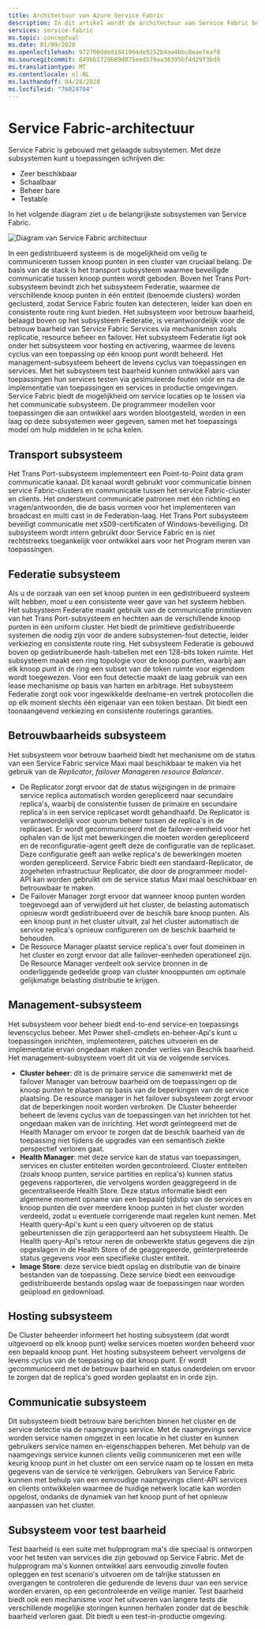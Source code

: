 ```yaml
---
title: Architectuur van Azure Service Fabric
description: In dit artikel wordt de architectuur van Service Fabric beschreven, een platform voor gedistribueerde systemen dat wordt gebruikt voor het bouwen van schaal bare, betrouw bare en eenvoudig te beheren toepassingen voor de Cloud.
services: service-fabric
ms.topic: conceptual
ms.date: 01/09/2020
ms.openlocfilehash: 972700dded1841994de9252b4aa4bbc8eaefeaf8
ms.sourcegitcommit: 849bb1729b89d075eed579aa36395bf4d29f3bd9
ms.translationtype: MT
ms.contentlocale: nl-NL
ms.lasthandoff: 04/28/2020
ms.locfileid: "76024704"
---
```

# <a name="service-fabric-architecture"></a>Service Fabric-architectuur

Service Fabric is gebouwd met gelaagde subsystemen. Met deze subsystemen kunt u toepassingen schrijven die:

* Zeer beschikbaar
* Schaalbaar
* Beheer bare
* Testable

In het volgende diagram ziet u de belangrijkste subsystemen van Service Fabric.

![Diagram van Service Fabric architectuur](media/service-fabric-architecture/service-fabric-architecture.png)

In een gedistribueerd systeem is de mogelijkheid om veilig te communiceren tussen knoop punten in een cluster van cruciaal belang. De basis van de stack is het transport subsysteem waarmee beveiligde communicatie tussen knoop punten wordt geboden. Boven het Trans Port-subsysteem bevindt zich het subsysteem Federatie, waarmee de verschillende knoop punten in één entiteit (benoemde clusters) worden geclusterd, zodat Service Fabric fouten kan detecteren, leider kan doen en consistente route ring kunt bieden. Het subsysteem voor betrouw baarheid, belaagd boven op het subsysteem Federatie, is verantwoordelijk voor de betrouw baarheid van Service Fabric Services via mechanismen zoals replicatie, resource beheer en failover. Het subsysteem Federatie ligt ook onder het subsysteem voor hosting en activering, waarmee de levens cyclus van een toepassing op één knoop punt wordt beheerd. Het management-subsysteem beheert de levens cyclus van toepassingen en services. Met het subsysteem test baarheid kunnen ontwikkel aars van toepassingen hun services testen via gesimuleerde fouten vóór en na de implementatie van toepassingen en services in productie omgevingen. Service Fabric biedt de mogelijkheid om service locaties op te lossen via het communicatie subsysteem. De programmeer modellen voor toepassingen die aan ontwikkel aars worden blootgesteld, worden in een laag op deze subsystemen weer gegeven, samen met het toepassings model om hulp middelen in te scha kelen.

## <a name="transport-subsystem"></a>Transport subsysteem

Het Trans Port-subsysteem implementeert een Point-to-Point data gram communicatie kanaal. Dit kanaal wordt gebruikt voor communicatie binnen service Fabric-clusters en communicatie tussen het service Fabric-cluster en clients. Het ondersteunt communicatie patronen met één richting en vragen/antwoorden, die de basis vormen voor het implementeren van broadcast en multi cast in de Federation-laag. Het Trans Port subsysteem beveiligt communicatie met x509-certificaten of Windows-beveiliging. Dit subsysteem wordt intern gebruikt door Service Fabric en is niet rechtstreeks toegankelijk voor ontwikkel aars voor het Program meren van toepassingen.

## <a name="federation-subsystem"></a>Federatie subsysteem

Als u de oorzaak van een set knoop punten in een gedistribueerd systeem wilt hebben, moet u een consistente weer gave van het systeem hebben. Het subsysteem Federatie maakt gebruik van de communicatie primitieven van het Trans Port-subsysteem en hechten aan de verschillende knoop punten in één uniform cluster. Het biedt de primitieve gedistribueerde systemen die nodig zijn voor de andere subsystemen-fout detectie, leider verkiezing en consistente route ring. Het subsysteem Federatie is gebouwd boven op gedistribueerde hash-tabellen met een 128-bits token ruimte. Het subsysteem maakt een ring topologie voor de knoop punten, waarbij aan elk knoop punt in de ring een subset van de token ruimte voor eigendom wordt toegewezen. Voor een fout detectie maakt de laag gebruik van een lease mechanisme op basis van harten en arbitrage. Het subsysteem Federatie zorgt ook voor ingewikkelde deelname-en vertrek protocollen die op elk moment slechts één eigenaar van een token bestaan. Dit biedt een toonaangevend verkiezing en consistente routerings garanties.

## <a name="reliability-subsystem"></a>Betrouwbaarheids subsysteem

Het subsysteem voor betrouw baarheid biedt het mechanisme om de status van een Service Fabric service Maxi maal beschikbaar te maken via het gebruik van de *Replicator*, *failover Manager*en *resource Balancer*.

* De Replicator zorgt ervoor dat de status wijzigingen in de primaire service replica automatisch worden gerepliceerd naar secundaire replica's, waarbij de consistentie tussen de primaire en secundaire replica's in een service replicaset wordt gehandhaafd. De Replicator is verantwoordelijk voor quorum beheer tussen de replica's in de replicaset. Er wordt gecommuniceerd met de failover-eenheid voor het ophalen van de lijst met bewerkingen die moeten worden gerepliceerd en de reconfiguratie-agent geeft deze de configuratie van de replicaset. Deze configuratie geeft aan welke replica's de bewerkingen moeten worden gerepliceerd. Service Fabric biedt een standaard-Replicator, de zogeheten infrastructuur Replicator, die door de programmeer model-API kan worden gebruikt om de service status Maxi maal beschikbaar en betrouwbaar te maken.
* De Failover Manager zorgt ervoor dat wanneer knoop punten worden toegevoegd aan of verwijderd uit het cluster, de belasting automatisch opnieuw wordt gedistribueerd over de beschik bare knoop punten. Als een knoop punt in het cluster uitvalt, zal het cluster automatisch de service replica's opnieuw configureren om de beschik baarheid te behouden.
* De Resource Manager plaatst service replica's over fout domeinen in het cluster en zorgt ervoor dat alle failover-eenheden operationeel zijn. De Resource Manager verdeelt ook service bronnen in de onderliggende gedeelde groep van cluster knooppunten om optimale gelijkmatige belasting distributie te krijgen.

## <a name="management-subsystem"></a>Management-subsysteem

Het subsysteem voor beheer biedt end-to-end service-en toepassings levenscyclus beheer. Met Power shell-cmdlets en-beheer-Api's kunt u toepassingen inrichten, implementeren, patches uitvoeren en de implementatie ervan ongedaan maken zonder verlies van Beschik baarheid. Het management-subsysteem voert dit uit via de volgende services.

* **Cluster beheer**: dit is de primaire service die samenwerkt met de failover Manager van betrouw baarheid om de toepassingen op de knoop punten te plaatsen op basis van de beperkingen van de service plaatsing. De resource manager in het failover subsysteem zorgt ervoor dat de beperkingen nooit worden verbroken. De Cluster beheerder beheert de levens cyclus van de toepassingen van het inrichten tot het ongedaan maken van de inrichting. Het wordt geïntegreerd met de Health Manager om ervoor te zorgen dat de beschik baarheid van de toepassing niet tijdens de upgrades van een semantisch ziekte perspectief verloren gaat.
* **Health Manager**: met deze service kan de status van toepassingen, services en cluster entiteiten worden gecontroleerd. Cluster entiteiten (zoals knoop punten, service partities en replica's) kunnen status gegevens rapporteren, die vervolgens worden geaggregeerd in de gecentraliseerde Health Store. Deze status informatie biedt een algemene moment opname van een bepaald tijdstip van de services en knoop punten die over meerdere knoop punten in het cluster worden verdeeld, zodat u eventuele corrigerende maat regelen kunt nemen. Met Health query-Api's kunt u een query uitvoeren op de status gebeurtenissen die zijn gerapporteerd aan het subsysteem Health. De Health query-Api's retour neren de onbewerkte status gegevens die zijn opgeslagen in de Health Store of de geaggregeerde, geïnterpreteerde status gegevens voor een specifieke cluster entiteit.
* **Image Store**: deze service biedt opslag en distributie van de binaire bestanden van de toepassing. Deze service biedt een eenvoudige gedistribueerde bestands opslag waar de toepassingen naar worden geüpload en gedownload.

## <a name="hosting-subsystem"></a>Hosting subsysteem

De Cluster beheerder informeert het hosting subsysteem (dat wordt uitgevoerd op elk knoop punt) welke services moeten worden beheerd voor een bepaald knoop punt. Het hosting subsysteem beheert vervolgens de levens cyclus van de toepassing op dat knoop punt. Er wordt gecommuniceerd met de betrouw baarheid en status onderdelen om ervoor te zorgen dat de replica's goed worden geplaatst en in orde zijn.

## <a name="communication-subsystem"></a>Communicatie subsysteem

Dit subsysteem biedt betrouw bare berichten binnen het cluster en de service detectie via de naamgevings service. Met de naamgevings service worden service namen omgezet in een locatie in het cluster en kunnen gebruikers service namen en-eigenschappen beheren. Met behulp van de naamgevings service kunnen clients veilig communiceren met een wille keurig knoop punt in het cluster om een service naam op te lossen en meta gegevens van de service te verkrijgen. Gebruikers van Service Fabric kunnen met behulp van een eenvoudige naamgevings client-API services en clients ontwikkelen waarmee de huidige netwerk locatie kan worden opgelost, ondanks de dynamiek van het knoop punt of het opnieuw aanpassen van het cluster.

## <a name="testability-subsystem"></a>Subsysteem voor test baarheid

Test baarheid is een suite met hulpprogram ma's die speciaal is ontworpen voor het testen van services die zijn gebouwd op Service Fabric. Met de hulpprogram ma's kunnen ontwikkel aars eenvoudig zinvolle fouten opleggen en test scenario's uitvoeren om de talrijke statussen en overgangen te controleren die gedurende de levens duur van een service worden ervaren, op een gecontroleerde en veilige manier. Test baarheid biedt ook een mechanisme voor het uitvoeren van langere tests die verschillende mogelijke storingen kunnen herhalen zonder dat de beschik baarheid verloren gaat. Dit biedt u een test-in-productie omgeving.
